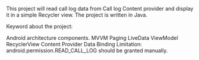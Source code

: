 This project will read call log data from Call log Content provider and display it in a simple Recycler view. The project is written in Java.

Keyword about the project:

Android architecture components.
MVVM
Paging
LiveData
ViewModel
RecyclerView
Content Provider
Data Binding
Limitation: android.permission.READ_CALL_LOG should be granted manually.
